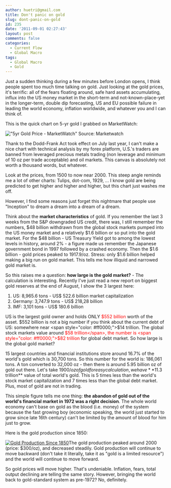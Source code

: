 ```yaml
---
author: huetri@gmail.com
title: Don't panic on gold
slug: dont-panic-on-gold
id: 235
date: '2011-09-01 02:27:43'
layout: post
comments: false
categories:
  - Current Flow
  - Global Macro
tags:
  - Global Macro
  - Gold
---
```


Just a sudden thinking during a few minutes before London opens, I think people spent too much time talking on gold. Just looking at the gold prices, it's terrific: all of the fears floating around, safe hard assets accumulating, influx into the US money market in the short-term and not-known-place-yet in the longer-term, double dip forecasting, US and EU possible failure in leading the world economy, inflation worldwide, and whatever you and I can think of.

This is the quick chart on 5-yr gold I grabbed on MarketWatch:

!["5yr Gold Price - MarketWatch" Source: Marketwatch]({{site.baseurl}}/wp-content/uploads/2011/09/canvas1.png)

[](http://huetri.files.wordpress.com/2011/09/canvas.png)Thank to the Dodd-Frank Act took effect on July last year, I can't make a nice chart with technical analysis by my forex platform, U.S.'s traders are banned from leveraged precious metals trading (non leverage and minimum of 10 oz per trade acceptable) and oil markets. This canvas is absolutely not worth a thousand words, but whatever.

Look at the prices, from 1500 to now near 2000\. This steep angle reminds me a lot of other charts: Tulips, dot-com, 1929, ... I know gold are being predicted to get higher and higher and higher, but this chart just washes me off.

However, I find some reasons just forget this nightmare that people use "Inception" to dream a dream into a dream of a dream.

Think about the **market characteristics** of gold. If you remember the last 3 weeks from the S&P downgraded US credit, there was, I still remember the numbers, $48 billion withdrawn from the global stock markets pumped into the US money market and a relatively $1.6 billion or so put into the gold market. For the $48 billion - US Treasury Yield got to among the lowest levels in history, around 2% - a figure made us remember the Japanese government bond in 1997 followed by a crashed economy. Then the $1.6 billion - gold prices peaked to 1917.9/oz. Stress: only $1.6 billion helped making a big run on gold market. This tells me how illiquid and narrowed gold market is.

So this raises me a question: **how large is the gold market?** - The calculation is interesting. Recently I've just read a new report on biggest gold reserves at the end of August, I show the 3 largest here:

1.  US: 8,965.6 tons - US$ 522.6 billion market capitalization
2.  Germany: 3,747.9 tons - US$ 218,28 billion
3.  IMF: 3,101 tons - US$ 180.6 billion

US is the largest gold owner and holds ONLY <span style="color: #ff0000;">$552 billion</span> worth of the asset. $552 billion is not a big number if you think about the current debt of US: somewhere near <span style="color: #ff0000;">$14 trillion</span>. The global stock markets value around <span style="color: #ff0000;">$58 trillion</span>, the number is <span style="color: #ff0000;">$82 trillion</span> for global debt market. So how large is the global gold market?

15 largest countries and financial institutions store around 16.7% of the world's gold which is 30,700 tons. So this number for the world is: 186,061 tons. A ton converted to 32,000 oz - then there is around 5.95 billion oz of gold out there. Let's take $1900/oz of gold for easy calculation, we have **$11.3 trillion** value of total world's gold. This is 5 times less than the world's stock market capitalization and 7 times less than the global debt market. Plus, most of gold are not in trading.

This simple figure tells me one thing: **the abandon of gold out of the world's financial market in 1972 was a right decision**. The whole world economy can't base on gold as the blood (i.e. money) of the system because the fast growing boy (economic speaking, the world just started to grow since late 16th century) can't be limited by the amount of blood for him just to grow.

Here is the gold production since 1850:

[![](http://69.195.124.154/~huetrico/wp-content/uploads/2011/09/071709whiskey.jpg "Gold Production Since 1850")](http://69.195.124.154/~huetrico/wp-content/uploads/2011/09/071709whiskey.jpg)The gold production peaked around 2000 (price: $300/oz), and decreased steadily. Gold production will continue to move backward (don't take it literally, take it as "gold is a limited resource") and the world will continue to move forward.

So gold prices will move higher. That's undeniable. Inflation, fears, total output declining are telling the same story. However, bringing the world back to gold-standard system as pre-1972? No, definitely.